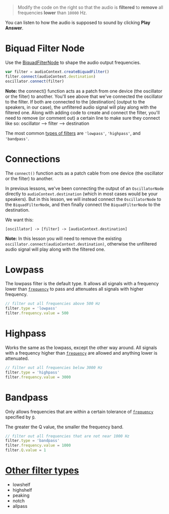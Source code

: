 > Modify the code on the right so that the audio is **filtered** to **remove** all frequencies **lower** than `10000` Hz. 

You can listen to how the audio is supposed to sound by clicking **Play Answer**.

# Biquad Filter Node

Use the [BiquadFilterNode](https://developer.mozilla.org/en-US/docs/Web/API/BiquadFilterNode) to shape the audio output frequencies.

```js
var filter = audioContext.createBiquadFilter()
filter.connect(audioContext.destination)
oscillator.connect(filter)
```

**Note:** the connect() function acts as a patch from one device (the oscillator or the filter) to another.  You'll see above that we've connected the oscillator to the filter.  If both are connected to the [destination] (output to the speakers, in our case), the unfiltered audio signal will play along with the filtered one.  Along with adding code to create and connect the filter, you'll need to remove (or comment out) a certain line to make sure they connect like so: oscillator --> filter --> destination

The most common [types of filters](https://developer.mozilla.org/en-US/docs/Web/API/BiquadFilterNode/type) are `'lowpass'`, `'highpass'`, and `'bandpass'`.


# Connections

The `connect()` function acts as a patch cable from one device (the oscillator or the filter) to another.

In previous lessons, we've been connecting the output of an `OscillatorNode` directly to `audioContext.destination` (which in most cases would be your speakers). But in this lesson, we will instead connect the `OscillatorNode` to the `BiquadFilterNode`, and then finally connect the `BiquadFilterNode` to the destination.

We want this:

```
[oscillator] -> [filter] -> [audioContext.destination]
```

**Note:** In this lesson you will need to remove the existing `oscillator.connect(audioContext.destination)`, otherwise the unfiltered audio signal will play along with the filtered one.

# Lowpass

The lowpass filter is the default type. It allows all signals with a frequency lower than [`frequency`](https://developer.mozilla.org/en-US/docs/Web/API/BiquadFilterNode/frequency) to pass and attenuates all signals with higher frequency.

```js
// filter out all frequencies above 500 Hz
filter.type = 'lowpass'
filter.frequency.value = 500
```

# Highpass

Works the same as the lowpass, except the other way around. All signals with a frequency higher than [`frequency`](https://developer.mozilla.org/en-US/docs/Web/API/BiquadFilterNode/frequency) are allowed and anything lower is attenuated. 

```js
// filter out all frequencies below 3000 Hz
filter.type = 'highpass'
filter.frequency.value = 3000
```

# Bandpass

Only allows frequencies that are within a certain tolerance of [`frequency`](https://developer.mozilla.org/en-US/docs/Web/API/BiquadFilterNode/frequency) specified by [`Q`](https://developer.mozilla.org/en-US/docs/Web/API/BiquadFilterNode/Q).

The greater the Q value, the smaller the frequency band.

```js
// filter out all frequencies that are not near 1000 Hz
filter.type = 'bandpass'
filter.frequency.value = 1000
filter.Q.value = 1
```

# [Other filter types](https://developer.mozilla.org/en-US/docs/Web/API/BiquadFilterNode/type)

- lowshelf
- highshelf
- peaking
- notch
- allpass
